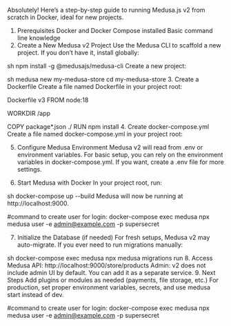Absolutely! Here’s a step-by-step guide to running Medusa.js v2 from scratch in Docker, ideal for new projects.

1. Prerequisites
Docker and Docker Compose installed
Basic command line knowledge
2. Create a New Medusa v2 Project
Use the Medusa CLI to scaffold a new project. If you don’t have it, install globally:

sh
npm install -g @medusajs/medusa-cli
Create a new project:

sh
medusa new my-medusa-store
cd my-medusa-store
3. Create a Dockerfile
Create a file named Dockerfile in your project root:


Dockerfile
v3
FROM node:18

WORKDIR /app

COPY package*.json ./
RUN npm install
4. Create docker-compose.yml
Create a file named docker-compose.yml in your project root:

5. Configure Medusa Environment
Medusa v2 will read from .env or environment variables. For basic setup, you can rely on the environment variables in docker-compose.yml.
If you want, create a .env file for more settings.

6. Start Medusa with Docker
In your project root, run:

sh
docker-compose up --build
Medusa will now be running at http://localhost:9000.

#command to create user for login:
docker-compose exec medusa npx medusa user -e admin@example.com -p supersecret

7. Initialize the Database (if needed)
For fresh setups, Medusa v2 may auto-migrate. If you ever need to run migrations manually:

sh
docker-compose exec medusa npx medusa migrations run
8. Access Medusa
API: http://localhost:9000/store/products
Admin: v2 does not include admin UI by default. You can add it as a separate service.
9. Next Steps
Add plugins or modules as needed (payments, file storage, etc.)
For production, set proper environment variables, secrets, and use medusa start instead of dev.

#command to create user for login:
docker-compose exec medusa npx medusa user -e admin@example.com -p supersecret
